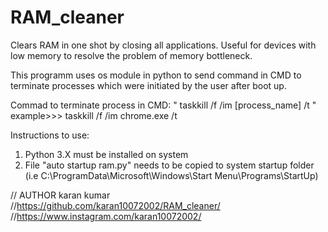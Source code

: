 # RAM_cleaner
Clears RAM in one shot by closing all applications. Useful for devices with low memory to resolve the problem of memory bottleneck.

This programm uses os module in python to send command in CMD to terminate processes which were initiated by the user after boot up.

Commad to terminate process in CMD:
  " taskkill /f /im [process_name] /t "   
  example>>>   taskkill /f /im chrome.exe /t
  
  
  Instructions to use:    
  1. Python 3.X must be installed on system
  2. File "auto startup ram.py" needs to be copied to system startup folder (i.e C:\ProgramData\Microsoft\Windows\Start Menu\Programs\StartUp)        
            
  // AUTHOR karan kumar  
  //https://github.com/karan10072002/RAM_cleaner/    
  //https://www.instagram.com/karan10072002/
